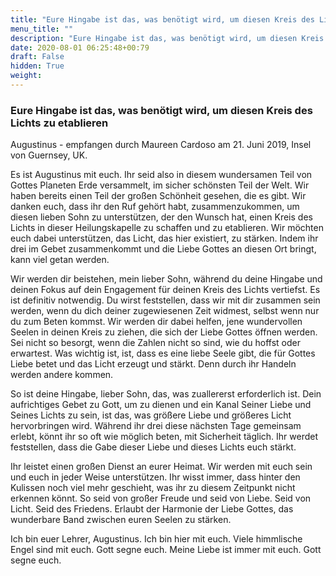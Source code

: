 ```yaml
---
title: "Eure Hingabe ist das, was benötigt wird, um diesen Kreis des Lichts zu etablieren"
menu_title: ""
description: "Eure Hingabe ist das, was benötigt wird, um diesen Kreis des Lichts zu etablieren"
date: 2020-08-01 06:25:48+00:79
draft: False
hidden: True
weight:
---
```

### Eure Hingabe ist das, was benötigt wird, um diesen Kreis des Lichts zu etablieren

Augustinus - empfangen durch Maureen Cardoso am 21. Juni 2019, Insel von Guernsey, UK.

Es ist Augustinus mit euch. Ihr seid also in diesem wundersamen Teil von Gottes Planeten Erde versammelt, im sicher schönsten Teil der Welt. Wir haben bereits einen Teil der großen Schönheit gesehen, die es gibt. Wir danken euch, dass ihr den Ruf gehört habt, zusammenzukommen, um diesen lieben Sohn zu unterstützen, der den Wunsch hat, einen Kreis des Lichts in dieser Heilungskapelle zu schaffen und zu etablieren. Wir möchten euch dabei unterstützen, das Licht, das hier existiert, zu stärken. Indem ihr drei im Gebet zusammenkommt und die Liebe Gottes an diesen Ort bringt, kann viel getan werden.

Wir werden dir beistehen, mein lieber Sohn, während du deine Hingabe und deinen Fokus auf dein Engagement für deinen Kreis des Lichts vertiefst. Es ist definitiv notwendig. Du wirst feststellen, dass wir mit dir zusammen sein werden, wenn du dich deiner zugewiesenen Zeit widmest, selbst wenn nur du zum Beten kommst. Wir werden dir dabei helfen, jene wundervollen Seelen in deinen Kreis zu ziehen, die sich der Liebe Gottes öffnen werden. Sei nicht so besorgt, wenn die Zahlen nicht so sind, wie du hoffst oder erwartest. Was wichtig ist, ist, dass es eine liebe Seele gibt, die für Gottes Liebe betet und das Licht erzeugt und stärkt. Denn durch ihr Handeln werden andere kommen.

So ist deine Hingabe, lieber Sohn, das, was zuallererst erforderlich ist. Dein aufrichtiges Gebet zu Gott, um zu dienen und ein Kanal Seiner Liebe und Seines Lichts zu sein, ist das, was größere Liebe und größeres Licht hervorbringen wird. Während ihr drei diese nächsten Tage gemeinsam erlebt, könnt ihr so oft wie möglich beten, mit Sicherheit täglich. Ihr werdet feststellen, dass die Gabe dieser Liebe und dieses Lichts euch stärkt.

Ihr leistet einen großen Dienst an eurer Heimat. Wir werden mit euch sein und euch in jeder Weise unterstützen. Ihr wisst immer, dass hinter den Kulissen noch viel mehr geschieht, was ihr zu diesem Zeitpunkt nicht erkennen könnt. So seid von großer Freude und seid von Liebe. Seid von Licht. Seid des Friedens. Erlaubt der Harmonie der Liebe Gottes, das wunderbare Band zwischen euren Seelen zu stärken.

Ich bin euer Lehrer, Augustinus. Ich bin hier mit euch. Viele himmlische Engel sind mit euch. Gott segne euch. Meine Liebe ist immer mit euch. Gott segne euch.
